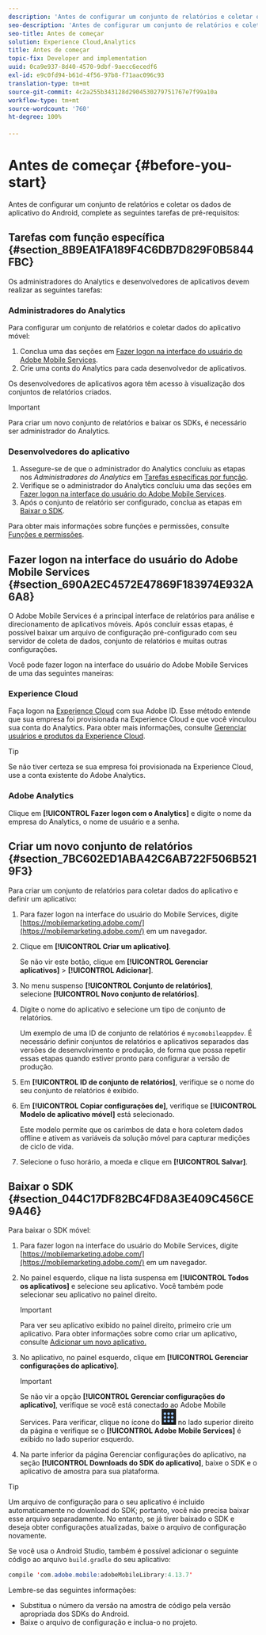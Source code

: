 ```yaml
---
description: 'Antes de configurar um conjunto de relatórios e coletar os dados de aplicativo do Android, complete as seguintes tarefas de pré-requisitos '
seo-description: 'Antes de configurar um conjunto de relatórios e coletar os dados de aplicativo do Android, complete as seguintes tarefas de pré-requisitos '
seo-title: Antes de começar
solution: Experience Cloud,Analytics
title: Antes de começar
topic-fix: Developer and implementation
uuid: 0ca9e937-8d40-4570-9dbf-9aecc6ecedf6
exl-id: e9c0fd94-b61d-4f56-97b8-f71aac096c93
translation-type: tm+mt
source-git-commit: 4c2a255b343128d2904530279751767e7f99a10a
workflow-type: tm+mt
source-wordcount: '760'
ht-degree: 100%

---
```


# Antes de começar {#before-you-start}

Antes de configurar um conjunto de relatórios e coletar os dados de aplicativo do Android, complete as seguintes tarefas de pré-requisitos:

## Tarefas com função específica {#section_8B9EA1FA189F4C6DB7D829F0B5844FBC}

Os administradores do Analytics e desenvolvedores de aplicativos devem realizar as seguintes tarefas:

### Administradores do Analytics

Para configurar um conjunto de relatórios e coletar dados do aplicativo móvel:

1. Conclua uma das seções em [Fazer logon na interface do usuário do Adobe Mobile Services](../getting-started/requirements.md#section_690A2EC4572E47869F183974E932A6A8).
1. Crie uma conta do Analytics para cada desenvolvedor de aplicativos.

Os desenvolvedores de aplicativos agora têm acesso à visualização dos conjuntos de relatórios criados.

>[!IMPORTANT]
>
>Para criar um novo conjunto de relatórios e baixar os SDKs, é necessário ser administrador do Analytics.

### Desenvolvedores do aplicativo

1. Assegure-se de que o administrador do Analytics concluiu as etapas nos *Administradores do Analytics* em [Tarefas específicas por função](../getting-started/requirements.md#section_8B9EA1FA189F4C6DB7D829F0B5844FBC).
1. Verifique se o administrador do Analytics concluiu uma das seções em [Fazer logon na interface do usuário do Adobe Mobile Services](../getting-started/requirements.md#section_690A2EC4572E47869F183974E932A6A8).
1. Após o conjunto de relatório ser configurado, conclua as etapas em[ Baixar o SDK](../getting-started/requirements.md#section_044C17DF82BC4FD8A3E409C456CE9A46).

Para obter mais informações sobre funções e permissões, consulte [Funções e permissões](/help/using/gs/c-mob-roles-and-permissions.md).

## Fazer logon na interface do usuário do Adobe Mobile Services   {#section_690A2EC4572E47869F183974E932A6A8}

O Adobe Mobile Services é a principal interface de relatórios para análise e direcionamento de aplicativos móveis. Após concluir essas etapas, é possível baixar um arquivo de configuração pré-configurado com seu servidor de coleta de dados, conjunto de relatórios e muitas outras configurações.

Você pode fazer logon na interface do usuário do Adobe Mobile Services de uma das seguintes maneiras:

### Experience Cloud

Faça logon na [Experience Cloud](https://experiencecloud.adobe.com) com sua Adobe ID. Esse método entende que sua empresa foi provisionada na Experience Cloud e que você vinculou sua conta do Analytics. Para obter mais informações, consulte [Gerenciar usuários e produtos da Experience Cloud](https://docs.adobe.com/content/help/pt-BR/core-services/interface/manage-users-and-products/admin-getting-started.html).

>[!TIP]
>
>Se não tiver certeza se sua empresa foi provisionada na Experience Cloud, use a conta existente do Adobe Analytics.

### Adobe Analytics

Clique em **[!UICONTROL Fazer logon com o Analytics]** e digite o nome da empresa do Analytics, o nome de usuário e a senha.

## Criar um novo conjunto de relatórios {#section_7BC602ED1ABA42C6AB722F506B5219F3}

Para criar um conjunto de relatórios para coletar dados do aplicativo e definir um aplicativo:

1. Para fazer logon na interface do usuário do Mobile Services, digite [https://mobilemarketing.adobe.com/](https://mobilemarketing.adobe.com/) em um navegador.
1. Clique em **[!UICONTROL Criar um aplicativo]**.

   Se não vir este botão, clique em **[!UICONTROL Gerenciar aplicativos]** > **[!UICONTROL Adicionar]**.

1. No menu suspenso **[!UICONTROL Conjunto de relatórios]**, selecione **[!UICONTROL Novo conjunto de relatórios]**.

1. Digite o nome do aplicativo e selecione um tipo de conjunto de relatórios.

   Um exemplo de uma ID de conjunto de relatórios é `mycomobileappdev`. É necessário definir conjuntos de relatórios e aplicativos separados das versões de desenvolvimento e produção, de forma que possa repetir essas etapas quando estiver pronto para configurar a versão de produção.
1. Em **[!UICONTROL ID de conjunto de relatórios]**, verifique se o nome do seu conjunto de relatórios é exibido.
1. Em **[!UICONTROL Copiar configurações de]**, verifique se **[!UICONTROL Modelo de aplicativo móvel]** está selecionado.

   Este modelo permite que os carimbos de data e hora coletem dados offline e ativem as variáveis da solução móvel para capturar medições de ciclo de vida.

1. Selecione o fuso horário, a moeda e clique em **[!UICONTROL Salvar]**.

## Baixar o SDK {#section_044C17DF82BC4FD8A3E409C456CE9A46}

Para baixar o SDK móvel:

1. Para fazer logon na interface do usuário do Mobile Services, digite [https://mobilemarketing.adobe.com/](https://mobilemarketing.adobe.com/) em um navegador.
1. No painel esquerdo, clique na lista suspensa em **[!UICONTROL Todos os aplicativos]** e selecione seu aplicativo.
Você também pode selecionar seu aplicativo no painel direito.

   >[!IMPORTANT]
   >
   >Para ver seu aplicativo exibido no painel direito, primeiro crie um aplicativo. Para obter informações sobre como criar um aplicativo, consulte [Adicionar um novo aplicativo.](https://docs.adobe.com/content/help/pt-BR/mobile-services/using/manage-apps-ug/t-new-app.html)

1. No aplicativo, no painel esquerdo, clique em **[!UICONTROL Gerenciar configurações do aplicativo]**.

   >[!IMPORTANT]
   >
   >Se não vir a opção **[!UICONTROL Gerenciar configurações do aplicativo]**, verifique se você está conectado ao Adobe Mobile Services. Para verificar, clique no ícone do ![alternador de soluções](assets/solution-switcher.png) no lado superior direito da página e verifique se o **[!UICONTROL Adobe Mobile Services]** é exibido no lado superior esquerdo.

1. Na parte inferior da página Gerenciar configurações do aplicativo, na seção **[!UICONTROL Downloads do SDK do aplicativo]**, baixe o SDK e o aplicativo de amostra para sua plataforma.

>[!TIP]
>
>Um arquivo de configuração para o seu aplicativo é incluído automaticamente no download do SDK; portanto, você não precisa baixar esse arquivo separadamente. No entanto, se já tiver baixado o SDK e deseja obter configurações atualizadas, baixe o arquivo de configuração novamente.

Se você usa o Android Studio, também é possível adicionar o seguinte código ao arquivo `build.gradle` do seu aplicativo:

```java
compile 'com.adobe.mobile:adobeMobileLibrary:4.13.7'
```

Lembre-se das seguintes informações:

* Substitua o número da versão na amostra de código pela versão apropriada dos SDKs do Android.
* Baixe o arquivo de configuração e inclua-o no projeto.
